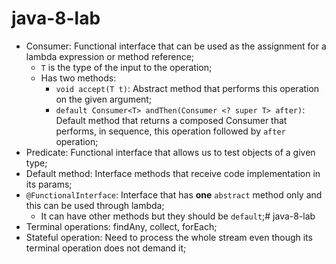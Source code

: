 # java-8-lab

- Consumer: Functional interface that can be used as the assignment for a lambda expression or method reference;
    - `T` is the type of the input to the operation;
    - Has two methods:
        - `void accept(T t)`:  Abstract method that performs this operation on the given argument;
        - `default Consumer<T> andThen(Consumer <? super T> after)`: Default method that returns a composed Consumer that performs, in sequence, this operation followed by `after` operation;
- Predicate: Functional interface that allows us to test objects of a given type;
- Default method: Interface methods that receive code implementation in its params;
- `@FunctionalInterface`: Interface that has **one** `abstract` method only and this can be used through lambda;
    - It can have other methods but they should be `default`;# java-8-lab
- Terminal operations: findAny, collect, forEach;
- Stateful operation: Need to process the whole stream even though its terminal operation does not demand it;
